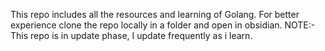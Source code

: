This repo includes all the resources and learning of Golang.
For better experience clone the repo locally in a folder and open in obsidian.
NOTE:- This repo is in update phase, I update frequently as i learn.
 
 
